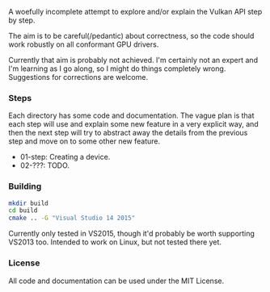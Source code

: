 A woefully incomplete attempt to explore and/or explain the Vulkan API step by step.

The aim is to be careful(/pedantic) about correctness, so the code should work
robustly on all conformant GPU drivers.

Currently that aim is probably not achieved.
I'm certainly not an expert and I'm learning as I go along,
so I might do things completely wrong.
Suggestions for corrections are welcome.

### Steps

Each directory has some code and documentation.
The vague plan is that each step will use and explain some new feature in a
very explicit way, and then the next step will try to abstract away the
details from the previous step and move on to some other new feature.

* 01-step: Creating a device.
* 02-???: TODO.

### Building

```bash
mkdir build
cd build
cmake .. -G "Visual Studio 14 2015"
```

Currently only tested in VS2015, though it'd probably be worth supporting VS2013 too.
Intended to work on Linux, but not tested there yet.

### License

All code and documentation can be used under the MIT License.
